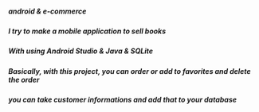 ##### android & e-commerce 
##### I try to make a mobile application to sell books
##### With using Android Studio & Java & SQLite
##### Basically, with this project, you can order or add to favorites and delete the order
##### you can take customer informations and add that to your database
